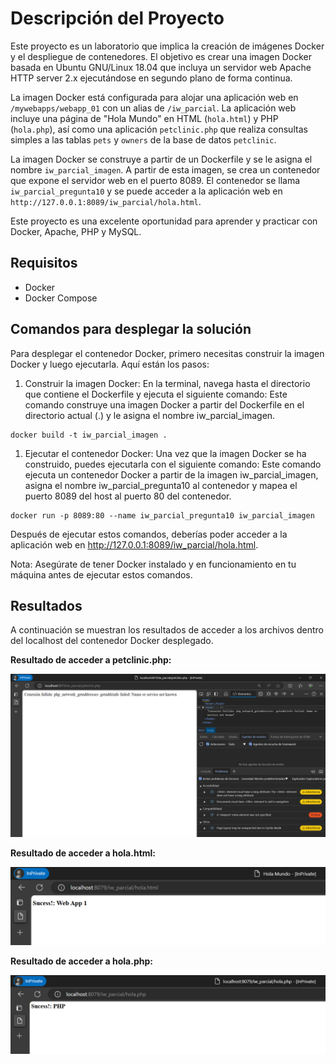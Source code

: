 # Descripción del Proyecto

Este proyecto es un laboratorio que implica la creación de imágenes Docker y el despliegue de contenedores. El objetivo es crear una imagen Docker basada en Ubuntu GNU/Linux 18.04 que incluya un servidor web Apache HTTP server 2.x ejecutándose en segundo plano de forma continua.

La imagen Docker está configurada para alojar una aplicación web en `/mywebapps/webapp_01` con un alias de `/iw_parcial`. La aplicación web incluye una página de "Hola Mundo" en HTML (`hola.html`) y PHP (`hola.php`), así como una aplicación `petclinic.php` que realiza consultas simples a las tablas `pets` y `owners` de la base de datos `petclinic`.

La imagen Docker se construye a partir de un Dockerfile y se le asigna el nombre `iw_parcial_imagen`. A partir de esta imagen, se crea un contenedor que expone el servidor web en el puerto 8089. El contenedor se llama `iw_parcial_pregunta10` y se puede acceder a la aplicación web en `http://127.0.0.1:8089/iw_parcial/hola.html`.

Este proyecto es una excelente oportunidad para aprender y practicar con Docker, Apache, PHP y MySQL.

## Requisitos

- Docker
- Docker Compose

## Comandos para desplegar la solución

Para desplegar el contenedor Docker, primero necesitas construir la imagen Docker y luego ejecutarla. Aquí están los pasos:

1. Construir la imagen Docker: En la terminal, navega hasta el directorio que contiene el Dockerfile y ejecuta el siguiente comando:
Este comando construye una imagen Docker a partir del Dockerfile en el directorio actual (.) y le asigna el nombre iw_parcial_imagen.

```
docker build -t iw_parcial_imagen .
```

1. Ejecutar el contenedor Docker: Una vez que la imagen Docker se ha construido, puedes ejecutarla con el siguiente comando:
Este comando ejecuta un contenedor Docker a partir de la imagen iw_parcial_imagen, asigna el nombre iw_parcial_pregunta10 al contenedor y mapea el puerto 8089 del host al puerto 80 del contenedor.

```
docker run -p 8089:80 --name iw_parcial_pregunta10 iw_parcial_imagen
```

Después de ejecutar estos comandos, deberías poder acceder a la aplicación web en http://127.0.0.1:8089/iw_parcial/hola.html.

Nota: Asegúrate de tener Docker instalado y en funcionamiento en tu máquina antes de ejecutar estos comandos.

## Resultados

A continuación se muestran los resultados de acceder a los archivos dentro del localhost del contenedor Docker desplegado.

**Resultado de acceder a petclinic.php:**

![Resultado de petclinic.php](img/PETCLINIC-REQUEST.png)

**Resultado de acceder a hola.html:**

![Resultado de hola.html](img/SUCESS-HTML.png)

**Resultado de acceder a hola.php:**

![Resultado de hola.php](img/SUCESS-PHP.png)